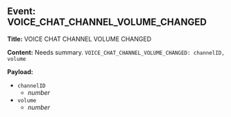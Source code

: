 ## Event: VOICE_CHAT_CHANNEL_VOLUME_CHANGED

**Title:** VOICE CHAT CHANNEL VOLUME CHANGED

**Content:**
Needs summary.
`VOICE_CHAT_CHANNEL_VOLUME_CHANGED: channelID, volume`

**Payload:**
- `channelID`
  - *number*
- `volume`
  - *number*